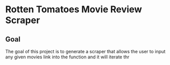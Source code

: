 # Rotten Tomatoes Movie Review Scraper

## Goal
The goal of this project is to generate a scraper that allows the user to input any given movies link into the function and it will iterate thr
